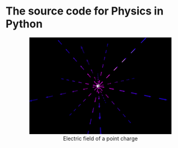 # The source code for Physics in Python

<p align="center">
  <img alt="Particle in electric field" width="75%" height="75%" src="./src/demos/images/point_charge.png"/></br>
  Electric field of a point charge
</p>
